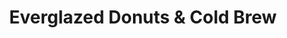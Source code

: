 ---
title: "Everglazed Donuts & Cold Brew"
url: /lake-buena-vista/everglazed-donuts-und-cold-brew/
shop: Bäckerei
---